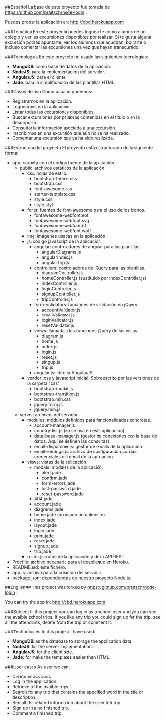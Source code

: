 ##Español
La base de este proyecto fue tomada de https://github.com/braitsch/node-login .

Puedes probar la aplicación en: http://cbd.herokuapp.com

###Temática
En este proyecto puedes loguearte como alumno de un colegio y ver las excursiones disponibles por realizar.
Si te gusta alguna excursión podrás apuntarte, ver los alumnos que acudirán, borrarte o incluso comentar las excursiones     una vez que hayan transcurrido.

###Tecnologías
En este proyecto he usado las siguientes tecnologías: 

* <b>MongoDB</b>: como base de datos de la aplicación.
* <b>NodeJS</b>: para la implementación del servidor.
* <b>AngularJS</b>: para el cliente.
* <b>Jade</b>: para la simplificación de las plantillas HTML.


###Casos de uso
Como usuario podemos:

* Registrarnos en la aplicación.
* Loguearnos en la aplicación.
* Listar todas las excursiones disponibles.
* Buscar excursiones por palabras contenidas en el título o en la descripción.
* Consultar la información asociada a una excursión.
* Inscribirnos en una excursión que aún no se ha realizado.
* Comentar una excursión que ya ha sido realizada.

###Estructura del proyecto
El proyecto está estructurado de la siguiente forma:

* app: carpeta con el código fuente de la aplicación
  * public: archivos estáticos de la aplicación
    * css: hojas de estilo.
      * bootstrap-theme.css
      * bootstrap.css
      * font-awesome.css
      * starter-template.css
      * style.css
      * style.styl
    * fonts: fuentes de font-awesome para el uso de los iconos.
      * fontawesome-webfont.eot
      * fontawesome-webfont.svg
      * fontawesome-webfont.ttf
      * fontawesome-webfont.woff
    * img: imágenes usadas en la aplicación.
    * js: código javascript de la aplicación.
      * angular: controladores de angular para las plantillas.
        * angularDiagrams.js
        * angularIndex.js
        * angularTrip.js
      * controllers: controladores de jQuery para las plantillas.
        * diagramController.js
        * homeController.js (sustituido por indexController.js)
        * indexController.js
        * loginController.js
        * signupController.js
        * tripController.js
      * form-validators: funciones de validación en jQuery.
        * accountValidator.js
        * emailValidator.js
        * loginValidator.js
        * resetValidator.js
      * views: llamada a las funciones jQuery de las vistas.
        * diagram.js
        * home.js
        * index.js
        * login.js
        * reset.js
        * singup.js
        * trip.js
      * angular.js: librería AngularJS.
    * vendor: css y javascript inicial. Sobreescrito por las versiones de la carpeta "css".
      * bootstrap-modal.js
      * bootstrap-transition.js
      * bootstrap.min.css
      * jquery.form.js
      * jquery.min.js
  * server: archivos del servidor.
    * modules: módulos definidos para funcionalidades concretas.
      * account-manager.js
      * country-list.js (no se usa en esta aplicación)
      * data-base-manager.js (gestor de conexiones con la base de datos. Aquí se definen las consultas)
      * email-dispatcher.js: gestor de emails de la aplicación.
      * email-settings.js: archivo de configuración con las credenciales del email de la aplicación.
    * views: vistas de la aplicación.
      * modals: modales de la aplicación.
        * alert.jade
        * confirm.jade
        * form-errors.jade
        * lost-password.jade
        * reset-password.jade
      * 404.jade
      * account.jade
      * diagrams.jade
      * home.jade (no usado actualmente)
      * index.jade
      * layout.jade
      * login.jade
      * print.jade
      * reset.jade
      * signup.jade
      * trip.jade
    * router.js: rutas de la aplicación y de la API REST
* Procfile: archivo necesario para el despliegue en Heroku.
* README.md: este fichero.
* app.js: archivo para la creación del servidor.
* package.json: dependencias de nuestro proyecto Node.js.

##English##
This project was forked by https://github.com/braitsch/node-login .

You can try the app in: http://cbd.herokuapp.com

###Subject
In this project you can log in as a school user and you can see the avaible school trips. If you like any trip you could sign up for the trip, see all the attendants, delete from the trip or comment it.

###Technologies
In this project I have used:

* <b>MongoDB</b>: as the database to storage the application data.
* <b>NodeJS</b>: for the server implementation.
* <b>AngularJS</b>: for the client side.
* <b>Jade</b>: for make the templates easier than HTML.

###User cases
As user we can:

* Create an account.
* Log in the application.
* Retrieve all the avaible trips.
* Search for any trip that contains the specified word in the title or description.
* See all the related information about the selected trip.
* Sign up in a no finished trip.
* Comment a finished trip.
